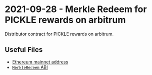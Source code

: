 # 2021-09-28 - Merkle Redeem for PICKLE rewards on arbitrum

Distributor contract for PICKLE rewards on arbitrum.

## Useful Files

- [Ethereum mainnet address](./output/arbitrum.json)
- [`MerkleRedeem` ABI](./abi/MerkleRedeem.json)
